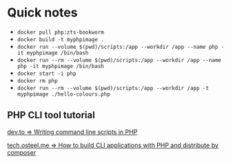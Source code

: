 # Quick notes

- `docker pull php:zts-bookworm`
- `docker build -t myphpimage .`
- `docker run --volume $(pwd)/scripts:/app --workdir /app --name php -it myphpimage /bin/bash`
- `docker run --rm --volume $(pwd)/scripts:/app --workdir /app --name php -it myphpimage /bin/bash`
- `docker start -i php`
- `docker rm php`
- `docker run --rm --volume $(pwd)/scripts:/app --workdir /app -t myphpimage ./hello-colours.php`

## PHP CLI tool tutorial

[dev.to => Writing command line scripts in PHP](https://dev.to/gbhorwood/writing-command-line-scripts-in-php-part-1-3jpb)

[tech.osteel.me => How to build CLI applications with PHP and distribute by composer](https://tech.osteel.me/posts/how-to-build-and-distribute-beautiful-command-line-applications-with-php-and-composer)
